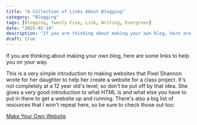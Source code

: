 ```yaml
---
title: "A Collection of Links About Blogging"
category: "Blogging"
tags: [Blogging, Twenty Five, Link, Writing, Evergreen]
date: "2025-02-14"
description: "If you are thinking about making your own blog, here are some links to help you on your way."
draft: true
---
```


If you are thinking about making your own blog, here are some links to help you on your way.

This is a very simple introduction to making websites that Pixel Shannon wrote for her daughter to help her create a website for a class project. It's not completely at a 12 year old's level, so don't be put off by that idea. She gives a very good introduction to what HTML is and what else you have to put in there to get a website up and running. There's also a big list of resources that I won't repeat here, so be sure to check those out too:

[Make Your Own Website](https://web.pixelshannon.com/make/)
